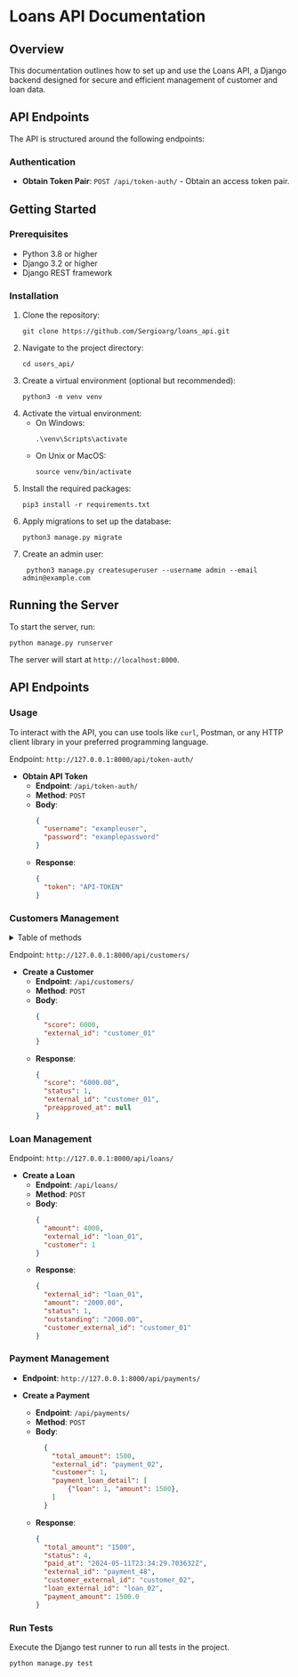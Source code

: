 # Loans API Documentation

## Overview

This documentation outlines how to set up and use the Loans API, a Django backend designed for secure and efficient management of customer and loan data.

## API Endpoints

The API is structured around the following endpoints:

### Authentication

- **Obtain Token Pair**: `POST /api/token-auth/` - Obtain an access token pair.

## Getting Started

### Prerequisites

- Python 3.8 or higher
- Django 3.2 or higher
- Django REST framework

### Installation

1. Clone the repository:
    ```
    git clone https://github.com/Sergioarg/loans_api.git
    ```
2. Navigate to the project directory:
   ```
   cd users_api/
   ```
3. Create a virtual environment (optional but recommended):
   ```
   python3 -m venv venv
   ```
4. Activate the virtual environment:
   - On Windows:
      ```
      .\venv\Scripts\activate
      ```
   - On Unix or MacOS:
     ```
     source venv/bin/activate
     ```
5. Install the required packages:
   ```
   pip3 install -r requirements.txt
   ```
6. Apply migrations to set up the database:
   ```
   python3 manage.py migrate
   ```
7. Create an admin user:
   ```
    python3 manage.py createsuperuser --username admin --email admin@example.com
   ```

## Running the Server

To start the server, run:
```
python manage.py runserver
```
The server will start at `http://localhost:8000`.

## API Endpoints

### Usage

To interact with the API, you can use tools like `curl`, Postman, or any HTTP client library in your preferred programming language.

Endpoint: `http://127.0.0.1:8000/api/token-auth/`

- **Obtain API Token**
  - **Endpoint**: `/api/token-auth/`
  - **Method**: `POST`
  - **Body**:
    ```json
    {
      "username": "exampleuser",
      "password": "examplepassword"
    }
    ```
  - **Response**:
    ```json
    {
      "token": "API-TOKEN"
    }
    ```

### Customers Management

<details>
  <summary>Table of methods</summary>
  <table>
  <thead>
    <tr>
      <th>Endpoint</th>
      <th>Method</th>
      <th>Description</th>
      <th>Response</th>
      <th>Request Body</th>
      <th>Parameters</th>
    </tr>
  </thead>
  <tbody>
    <tr>
      <td>/api/customers/</td>
      <td>GET</td>
      <td>Retrieves a list of all customers.</td>
      <td>An array of <code>Customer</code> objects.</td>
      <td>N/A</td>
      <td>N/A</td>
    </tr>
    <tr>
      <td>/api/customers/{id}</td>
      <td>GET</td>
      <td>Retrieves a specific customer by their ID.</td>
      <td>A <code>Customer</code> object or <code>404 Not Found</code> if the customer does not exist.</td>
      <td>N/A</td>
      <td><code>id</code>: The ID of the customer.</td>
    </tr>
    <tr>
      <td>/api/customers/{id}/balance</td>
      <td>GET</td>
      <td>Retrieves the balance of the customer by their ID.</td>
      <td>Balance of the customer</td>
      <td>N/A</td>
      <td><code>id</code>: The ID of the customer.</td>
    </tr>
    <tr>
      <td>/api/customers/{id}/loans</td>
      <td>GET</td>
      <td>Retrieves the loans of the customer by their ID.</td>
      <td>Array of loans</td>
      <td>N/A</td>
      <td><code>id</code>: The ID of the customer.</td>
    </tr>
    <tr>
      <td>/api/customers/{id}/payments</td>
      <td>GET</td>
      <td>Retrieves the payments of the customer by their ID.</td>
      <td>Array of payments</td>
      <td>N/A</td>
      <td><code>id</code>: The ID of the customer.</td>
    </tr>
    <tr>
      <td>/api/customers/</td>
      <td>POST</td>
      <td>Creates a new customer.</td>
      <td><code>201 Created</code> with the created <code>Customer</code> object and the location of the new resource.</td>
      <td>A <code>Customer</code> object.</td>
      <td>N/A</td>
    </tr>
    <tr>
      <td>/api/customers/{id}</td>
      <td>PUT</td>
      <td>Updates an existing customer.</td>
      <td><code>204 No Content</code> if the update is successful, or <code>404 Not Found</code> if the customer does not exist.</td>
      <td>A <code>Customer</code> object with the fields to update.</td>
      <td><code>id</code>: The ID of the customer to update.</td>
    </tr>
    <tr>
      <td>/api/customers/{id}</td>
      <td>DELETE</td>
      <td>Deletes a specific customer by their ID.</td>
      <td><code>200 OK</code> if the deletion is successful, or <code>404 Not Found</code> if the customer does not exist.</td>
      <td>N/A</td>
      <td><code>id</code>: The ID of the customer to delete.</td>
    </tr>
  </tbody>
</table>
</details>

Endpoint: `http://127.0.0.1:8000/api/customers/`

- **Create a Customer**
  - **Endpoint**: `/api/customers/`
  - **Method**: `POST`
  - **Body**:
    ```json
    {
      "score": 6000,
      "external_id": "customer_01"
    }
    ```
  - **Response**:
    ```json
    {
      "score": "6000.00",
      "status": 1,
      "external_id": "customer_01",
      "preapproved_at": null
    }
    ```

### Loan Management

Endpoint: `http://127.0.0.1:8000/api/loans/`

- **Create a Loan**
  - **Endpoint**: `/api/loans/`
  - **Method**: `POST`
  - **Body**:
    ```json
    {
      "amount": 4000,
      "external_id": "loan_01",
      "customer": 1
    }
    ```
  - **Response**:
    ```json
    {
      "external_id": "loan_01",
      "amount": "2000.00",
      "status": 1,
      "outstanding": "2000.00",
      "customer_external_id": "customer_01"
    }
    ```
### Payment Management

- **Endpoint**: `http://127.0.0.1:8000/api/payments/`

- **Create a Payment**
  - **Endpoint**: `/api/payments/`
  - **Method**: `POST`
  - **Body**:
    ```json
      {
        "total_amount": 1500,
        "external_id": "payment_02",
        "customer": 1,
        "payment_loan_detail": [
            {"loan": 1, "amount": 1500},
        ]
      }
    ```
  - **Response**:
    ```json
    {
      "total_amount": "1500",
      "status": 4,
      "paid_at": "2024-05-11T23:34:29.703632Z",
      "external_id": "payment_48",
      "customer_external_id": "customer_02",
      "loan_external_id": "loan_02",
      "payment_amount": 1500.0
    }
    ```

### Run Tests
Execute the Django test runner to run all tests in the project.

```bash
python manage.py test
```
